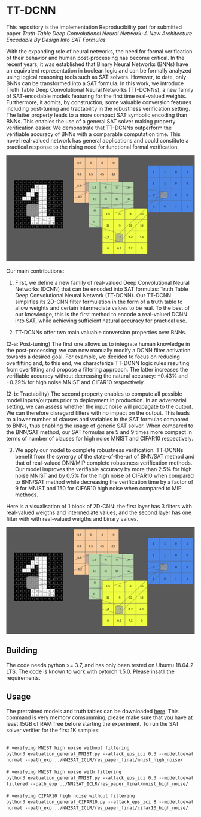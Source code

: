 # TT-DCNN

This repository is the implementation Reproducibility part for submitted paper _Truth-Table Deep Convolutional Neural Network: A New Architecture Encodable By Design Into SAT Formulas_

With the expanding role of neural networks, the need for formal verification of their behavior and human post-processing has become critical. In the recent years, it was established that Binary Neural Networks (BNNs) have an equivalent representation in boolean logic and can be formally analyzed using logical reasoning tools such as SAT solvers. However, to date, only BNNs can be transformed into a SAT formula. In this work, we introduce Truth Table Deep Convolutional Neural Networks (TT-DCNNs), a new family of SAT-encodable models featuring for the first time real-valued weights. Furthermore, it admits, by construction, some valuable conversion features including post-tuning and tractability in the robustness verification setting. The latter property leads to a more compact SAT symbolic encoding than BNNs. This enables the use of a general SAT solver making property verification easier.  We demonstrate that TT-DCNNs outperform the verifiable accuracy of BNNs with a comparable computation time. This novel real-valued network has general applications and could constitute a practical response to the rising need for functional formal verification.

![screen-gif](./gif/animatedGIF.gif)


Our main contributions:

1. First, we define a new family of real-valued Deep Convolutional Neural Networks (DCNN) that can be encoded into SAT formulas: Truth Table Deep Convolutional Neural Network (TT-DCNN). Our TT-DCNN simplifies its 2D-CNN filter formulation in the form of a truth table to allow weights and certain intermediate values to be real. To the best of our knowledge, this is the first method to encode a real-valued DCNN into SAT, while achieving sufficient natural accuracy for practical use. 

2. TT-DCNNs offer two main valuable conversion properties over BNNs. 

(2-a: Post-tuning) The first one allows us to integrate human knowledge in the post-processing: we can now manually modify a DCNN filter activation towards a desired goal. For example, we decided to focus on reducing overfitting and, to this end, we characterize TT-DCNN logic rules resulting from overfitting and propose a filtering approach. The latter increases the verifiable accuracy without decreasing the natural accuracy: +0.43\% and +0.29\% for high noise MNIST and CIFAR10 respectively.

(2-b: Tractability) The second property enables to compute all possible model inputs/outputs prior to deployment in production. In an adversarial setting, we can assess whether the input noise will propagate to the output. We can therefore disregard filters with no impact on the output. This leads to a lower number of clauses and variables in the SAT formulas compared to BNNs, thus enabling the usage of generic SAT solver. When compared to the BNN/SAT method, our SAT formulas are 5 and 9 times more compact in terms of number of clauses for high noise MNIST and CIFAR10 respectively.

3. We apply our model to complete robustness verification. TT-DCNNs benefit from the synergy of the state-of-the-art of BNN/SAT method and that of real-valued DNN/MIP complete robustness verification methods. Our model improves the verifiable accuracy by more than 2.5\% for high noise MNIST and by 0.5\% for the high noise of CIFAR10 when compared to BNN/SAT method while decreasing the verification time by a factor of 9 for MNIST and 150 for CIFAR10 high noise when compared to MIP methods. 


Here is a visualisation of 1 block of 2D-CNN: the first layer has 3 filters with real-valued weigths and intermediate values, and the second layer has one filter with with real-valued weigths and  binary values.

![screen-gif](./gif/animatedGIF.gif)

## Building

The code needs python >= 3.7, and  has only been tested on Ubuntu 18.04.2 LTS. The
code is known to work with pytorch 1.5.0. Please insatll the requirements.



## Usage

The pretrained
models and truth tables can be downloaded [here](https://drive.google.com/drive/folders/1vso485OSVgIuCHxzmOK2hLAWCNHcCluR?usp=sharing).
This command is very memory comsumming, please make sure that you have at least 15GB of RAM free before starting the experiment.
To run the SAT solver verifier for the first 1K samples:

```

# verifying MNIST high noise without filtering
python3 evaluation_general_MNIST.py --attack_eps_ici 0.3 --modeltoeval normal --path_exp ../NN2SAT_ICLR/res_paper_final/mnist_high_noise/

# verifying MNIST high noise with filtering
python3 evaluation_general_MNIST.py --attack_eps_ici 0.3 --modeltoeval filtered --path_exp ../NN2SAT_ICLR/res_paper_final/mnist_high_noise/

# verifying CIFAR10 high noise without filtering
python3 evaluation_general_CIFAR10.py --attack_eps_ici 8 --modeltoeval normal --path_exp ../NN2SAT_ICLR/res_paper_final/cifar10_high_noise/

```



